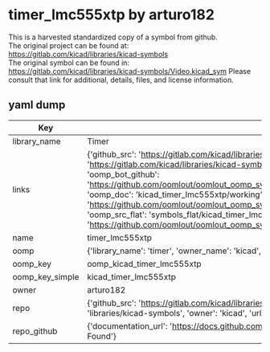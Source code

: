 # timer_lmc555xtp by arturo182  
This is a harvested standardized copy of a symbol from github.  
The original project can be found at:  
https://gitlab.com/kicad/libraries/kicad-symbols  
The original symbol can be found in:
https://gitlab.com/kicad/libraries/kicad-symbols/Video.kicad_sym
Please consult that link for additional, details, files, and license information.  
## yaml dump  
| Key | Value |  
| --- | --- |  
| library_name | Timer |  
| links | {'github_src': 'https://gitlab.com/kicad/libraries/kicad-symbols/Video.kicad_sym', 'github_src_repo': 'https://gitlab.com/kicad/libraries/kicad-symbols', 'oomp_bot': 'kicad_timer_lmc555xtp/working', 'oomp_bot_github': 'https://github.com/oomlout/oomlout_oomp_symbol_bot/tree/main/kicad_timer_lmc555xtp/working', 'oomp_doc': 'kicad_timer_lmc555xtp/working', 'oomp_doc_github': 'https://github.com/oomlout/oomlout_oomp_symbol_doc/tree/main/kicad_timer_lmc555xtp/working', 'oomp_src_flat': 'symbols_flat/kicad_timer_lmc555xtp/working', 'oomp_src_flat_github': 'https://github.com/oomlout/oomlout_oomp_symbol_src/tree/main/kicad_timer_lmc555xtp/working'} |  
| name | timer_lmc555xtp |  
| oomp | {'library_name': 'timer', 'owner_name': 'kicad', 'symbol_name': 'timer_lmc555xtp'} |  
| oomp_key | oomp_kicad_timer_lmc555xtp |  
| oomp_key_simple | kicad_timer_lmc555xtp |  
| owner | arturo182 |  
| repo | {'github_src': 'https://gitlab.com/kicad/libraries/kicad-symbols/Video.kicad_sym', 'name': 'libraries/kicad-symbols', 'owner': 'kicad', 'url': 'https://gitlab.com/kicad/libraries/kicad-symbols'} |  
| repo_github | {'documentation_url': 'https://docs.github.com/rest/repos/repos#get-a-repository', 'message': 'Not Found'} |  

